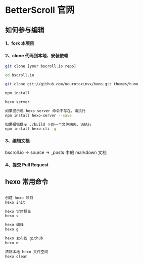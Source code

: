 # BetterScroll 官网

## 如何参与编辑

#### 1、fork 本项目

#### 2、clone 代码到本地、安装依赖

```bash
git clone [your bscroll.io repo]

cd bscroll.io

git clone git://github.com/neurotoxinvx/huno.git themes/huno

npm install

hexo server

如果提示说 hexo server 命令不存在，请执行
npm install hexo-server --save

如果报错提示 ./build 下的一个文件缺失，请执行
npm install hexo-cli -g
```

#### 3、编辑文档

bscroll.io -> source -> _posts 中的 markdown 文档

#### 4、提交 Pull Request

## hexo 常用命令

```bash

创建 hexo 项目
hexo init

hexo 实时预览
hexo s

hexo 编译
hexo g

hexo 发布到 github
hexo d

清除本地 hexo 文件空间
hexo clean

```
